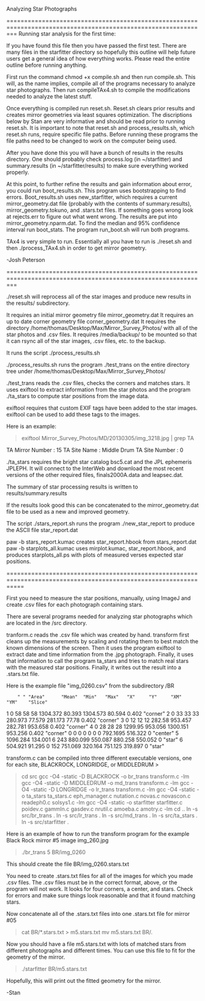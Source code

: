 Analyzing Star Photographs

===============================================================================================================
Running star analysis for the first time:

If you have found this file then you have passed the first test.  There are many files in the starfitter directory so hopefully this outline will help future users get a general idea of how everything works. Please read the entire outline before running anything.

First run the command chmod +x compile.sh and then run compile.sh.  This will, as the name implies, compile all of the programs necessary to analyze star photographs.  Then run compileTAx4.sh to compile the modifications needed to analyze the latest stuff.

Once everything is compiled run reset.sh.  Reset.sh clears prior results and creates mirror geometries via least squares optimization.  The discriptions below by Stan are very informative and should be read prior to running reset.sh.  It is important to note that reset.sh and process_results.sh, which reset.sh runs, require specific file paths.  Before running these programs the file paths need to be changed to work on the computer being used.

After you have done this you will have a bunch of results in the results directory.  One should probably check process.log (in ~/starfitter) and summary.results (in ~/starfitter/results) to make sure everything worked properly.

At this point, to further refine the results and gain information about error, you could run boot_results.sh.  This program uses bootstrapping to find errors.   Boot_results.sh uses new_starfitter, which requires a current mirror_geometry.dat file (probably with the contents of summary.results), mirror_geometry.tokuno, and .stars.txt files. If something goes wrong look at rejects.err to figure out what went wrong. The results are put into mirror_geometry.nparm.dat.  To find the median and 95% confidence interval run boot_stats.  The program run_boot.sh will run both programs.

TAx4 is very simple to run.  Essentially all you have to run is ./reset.sh and then ./process_TAx4.sh in order to get mirror geometry.

-Josh Peterson

===============================================================================================================

./reset.sh will reprocess all of the star images and produce new results in the results/ subdirectory. 

It requires an initial mirror geometry file mirror_geometry.dat
It requires an up to date corner geometry file corner_geometry.dat
It requires the directory /home/thomas/Desktop/Max/Mirror_Survey_Photos/ with all of the star photos and .csv files.
It requires  /media/backup/ to be mounted so that it can rsync all of the star images, .csv files, etc. to the backup.

It runs the script ./process_results.sh 

./process_results.sh runs the program ./test_trans on the entire directory tree under /home/thomas/Desktop/Max/Mirror_Survey_Photos/

./test_trans reads the .csv files, checks the corners and matches stars. It uses exiftool to extract information from the star photos 
             and the program ./ta_stars to compute star positions from the image data. 

exiftool requires that custom EXIF tags have been added to the star images. exiftool can be used to add these tags to the images. 

Here is an example:

>exiftool Mirror_Survey_Photos/MD/20130305/img_3218.jpg | grep TA

TA Mirror Number                : 15
TA Site Name                    : Middle Drum
TA Site Number                  : 0

./ta_stars requires the bright star catalog bsc5.cat and the JPL ephemeris JPLEPH. It will connect to the InterWeb and download the 
most recent versions of the other required files, finals2000A.data and leapsec.dat.

The summary of star processing results is written to results/summary.results

If the results look good this can be concatenated to the mirror_geometry.dat file to be used as a new and improved geometry.

The script ./stars_report.sh runs the program ./new_star_report to produce the ASCII file star_report.dat

paw -b stars_report.kumac  creates star_report.hbook from stars_report.dat
paw -b starplots_all.kumac uses mirplot.kumac, star_report.hbook, and produces starplots_all.ps with plots of measured verses expected star positions.


=================================================================================================================

First you need to measure the star positions, manually, using ImageJ and create .csv files for each photograph 
containing stars. 

There are several programs needed for analyzing star photographs which are located in the /src directory. 

tranform.c reads the .csv file which was created by hand. transform first cleans up the measurements by scaling and 
rotating them to best match the known dimensions of the screen. Then it uses the program exiftool to extract 
date and time information from the .jpg photograph. Finally, it uses that information to call the program ta_stars 
and tries to match real stars with the measured star positions. Finally, it writes out the result into a .stars.txt 
file. 

Here is the example file "img_0260.csv" from the subdirectory /BR

        " " "Area"      "Mean"  "Min"   "Max"   "X"     "Y"     "XM"    "YM"    "Slice" 
1       0       58      58      58      1304.372        80.393  1304.573        80.594  0.402   "corner"
2       0       33      33      33      280.973 77.579  281.173 77.78   0.402   "corner"
3       0       12      12      12      282.58  953.457 282.781 953.658 0.402   "corner"
4       0       28      28      28      1299.95 953.056 1300.151        953.256 0.402   "corner"
0       0       0       0       0       0       0       792.1695        516.322 0       "center"
5       1096.284        134.001 6       243     880.099 550.087 880.258 550.052 0       "star"
6       504.921 91.295  0       152     751.069 320.164 751.125 319.897 0       "star"

transform.c can be compiled into three different executable versions, one for each site, 
BLACKROCK, LONGRIDGE, or MIDDLEDRUM >

>cd src
>gcc -O4 -static -D BLACKROCK -o br_trans transform.c -lm
>gcc -O4 -static -D MIDDLEDRUM -o md_trans transform.c -lm
>gcc -O4 -static -D LONGRIDGE -o lr_trans transform.c -lm
>gcc -O4 -static -o ta_stars ta_stars.c eph_manager.c nutation.c novas.c novascon.c readeph0.c solsys1.c -lm
>gcc -O4 -static -o starfitter starfitter.c poidev.c gammln.c gasdev.c nrutil.c amoeba.c amotry.c -lm
>cd ..
>ln -s src/br_trans .
>ln -s src/lr_trans .
>ln -s src/md_trans .
>ln -s src/ta_stars .
>ln -s src/starfitter .

Here is an example of how to run the transform program for the example Black Rock mirror #5 image img_260.jpg

>./br_trans 5 BR/img_0260

This should create the file BR/img_0260.stars.txt

You need to create .stars.txt files for all of the images for which you made .csv files. The .csv files must 
be in the correct format, above, or the program will not work. It looks for four corners, a center, and stars. 
Check for errors and make sure things look reasonable and that it found matching stars.

Now concatenate all of the .stars.txt files into one .stars.txt file for mirror #05

>cat BR/*.stars.txt > m5.stars.txt
>mv m5.stars.txt BR/.

Now you should have a file m5.stars.txt with lots of matched stars from different photographs and different 
times. You can use this file to fit for the geometry of the mirror.

>./starfitter BR/m5.stars.txt

Hopefully, this will print out the fitted geometry for the mirror.


  -Stan
